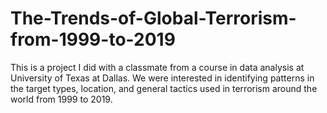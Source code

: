 # The-Trends-of-Global-Terrorism-from-1999-to-2019

This is a project I did with a classmate from a course in data analysis at University of Texas at Dallas.
We were interested in identifying patterns in the target types, location, and general tactics used in 
terrorism around the world from 1999 to 2019.
